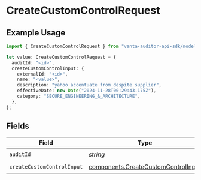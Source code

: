 # CreateCustomControlRequest

## Example Usage

```typescript
import { CreateCustomControlRequest } from "vanta-auditor-api-sdk/models/operations";

let value: CreateCustomControlRequest = {
  auditId: "<id>",
  createCustomControlInput: {
    externalId: "<id>",
    name: "<value>",
    description: "yahoo accentuate from despite supplier",
    effectiveDate: new Date("2024-11-28T00:29:43.175Z"),
    category: "SECURE_ENGINEERING_&_ARCHITECTURE",
  },
};
```

## Fields

| Field                                                                                      | Type                                                                                       | Required                                                                                   | Description                                                                                |
| ------------------------------------------------------------------------------------------ | ------------------------------------------------------------------------------------------ | ------------------------------------------------------------------------------------------ | ------------------------------------------------------------------------------------------ |
| `auditId`                                                                                  | *string*                                                                                   | :heavy_check_mark:                                                                         | N/A                                                                                        |
| `createCustomControlInput`                                                                 | [components.CreateCustomControlInput](../../models/components/createcustomcontrolinput.md) | :heavy_check_mark:                                                                         | N/A                                                                                        |